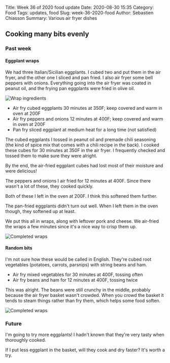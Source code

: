 Title: Week 36 of 2020 food update
Date: 2020-08-30 15:35
Category: Food
Tags: updates, food
Slug: week-36-2020-food
Author: Sebastien Chiasson
Summary: Various air fryer dishes

## Cooking many bits evenly

### Past week

#### Eggplant wraps

We had three Italian/Sicilian eggplants. I cubed two and put them in the air fryer, and the other one I sliced and pan fried. I also air fryer some bell peppers with onions. Everything going into the air fryer was coated in peanut oil, and the frying pan eggplants were fried in olive oil.

![Wrap ingredients]({static}images/updates/36/20200825_184412.jpg)

  * Air fry cubed eggplants 30 minutes at 350F; keep covered and warm in oven at 200F
  * Air fry peppers and onions 12 minutes at 400F; keep covered and warm in oven at 200F
  * Pan fry sliced eggplant at medium heat for a long time (not satisfied)

The cubed eggplants I tossed in peanut oil and premade chili seasoning (the kind of spice mix that comes with a chili recipe in the back). I cooked these cubes for 30 minutes at 350F in the air fryer. I frequently checked and tossed them to make sure they were alright.

By the end, the air-fried eggplant cubes had lost most of their moisture and were delicious!

The peppers and onions I air fried for 12 minutes at 400F. Since there wasn't a lot of these, they cooked quickly.

Both of these I left in the oven at 200F. I think this softened them further.

The pan-fried eggplants didn't turn out well. When I left them in the oven though, they softened up at least.

We put this all in wraps, along with leftover pork and cheese. We air-fried the wraps a few minutes since it's a nice way to crisp them up.

![Completed wraps]({static}images/updates/36/20200825_184544.jpg)

#### Random bits

I'm not sure how these would be called in English. They're cubed root vegetables (potatoes, carrots, parsnips) with string beans and ham.

  * Air fry mixed vegetables for 30 minutes at 400F, tossing often
  * Air fry beans and ham for 12 minutes at 400F, tossing twice

This was alright. The beans were still crunchy in the middle, probably because the air fryer basket wasn't crowded. When you crowd the basket it tends to steam things rather than fry them, which helps some food soften.

![Completed wraps]({static}images/updates/36/20200826_185050.jpg)

### Future

I'm going to try more eggplants! I hadn't known that they're very tasty when thoroughly cooked.

If I put less eggplant in the basket, will they cook and dry faster? It's worth a try.
